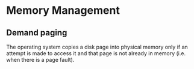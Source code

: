 # Memory Management


## Demand paging

The operating system copies a disk page into physical memory only if an attempt is made to access it and that page is not already in memory (i.e. when there is a page fault).
